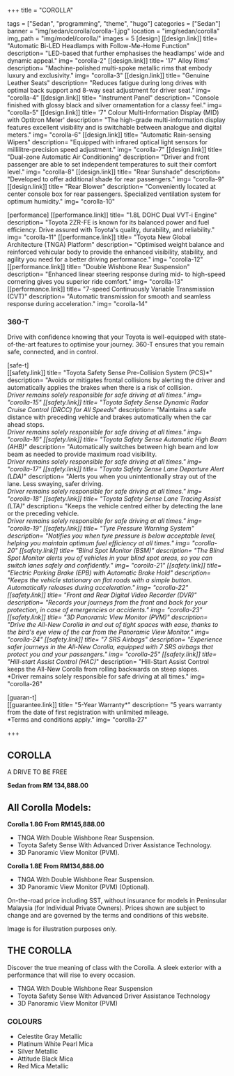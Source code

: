 +++
title = "COROLLA"

tags = ["Sedan", "programming", "theme", "hugo"]
categories = ["Sedan"]
banner = "img/sedan/corolla/corolla-1.jpg"
location = "img/sedan/corolla"
img_path = "img/model/corolla/"
images = 5
[design]
   [[design.link]]
     title= "Automatic Bi-LED Headlamps with Follow-Me-Home Function"
     description= "LED-based that further emphasises the headlamps' wide and dynamic appeal."
     img= "corolla-2"
   [[design.link]]
     title= '17" Alloy Rims'
     description= "Machine-polished multi-spoke metallic rims that embody luxury and exclusivity."
     img= "corolla-3"
   [[design.link]]
     title= "Genuine Leather Seats"
     description= "Reduces fatigue during long drives with optimal back support and 8-way seat adjustment for driver seat."
     img= "corolla-4"
   [[design.link]]
     title= "Instrument Panel"
     description= "Console finished with glossy black and silver ornamentation for a classy feel."
     img= "corolla-5"
   [[design.link]]
     title= '7" Colour Multi-Information Display (MID) with Optitron Meter'
     description= "The high-grade multi-information display features excellent visibility and is switchable between analogue and digital meters."
     img= "corolla-6"
   [[design.link]]
     title= "Automatic Rain-sensing Wipers"
     description= "Equipped with infrared optical light sensors for millilitre-precision speed adjustment."
     img= "corolla-7"
   [[design.link]]
     title= "Dual-zone Automatic Air Conditioning"
     description= "Driver and front passenger are able to set independent temperatures to suit their comfort level."
     img= "corolla-8"
   [[design.link]]
     title= "Rear Sunshade"
     description= "Developed to offer additional shade for rear passengers."
     img= "corolla-9"
   [[design.link]]
     title= "Rear Blower"
     description= "Conveniently located at center console box for rear passengers. Specialized ventilation system for optimum humidity."
     img= "corolla-10"
 
[performance]
   [[performance.link]]
     title= "1.8L DOHC Dual VVT-i Engine"
     description= "Toyota 2ZR-FE is known for its balanced power and fuel efficiency. Drive assured with Toyota's quality, durability, and reliability."
     img= "corolla-11"
   [[performance.link]]
     title= "Toyota New Global Architecture (TNGA) Platform"
     description= "Optimised weight balance and reinforced vehicular body to provide the enhanced visibility, stability, and agility you need for a better driving performance."
     img= "corolla-12"
   [[performance.link]]
     title= "Double Wishbone Rear Suspension"
     description= "Enhanced linear steering response during mid- to high-speed cornering gives you superior ride comfort."
     img= "corolla-13"
   [[performance.link]]
     title= "7-speed Continuously Variable Transmission (CVT)"
     description= "Automatic transmission for smooth and seamless response during acceleration."
     img= "corolla-14"


### 360-T
Drive with confidence knowing that your Toyota is well-equipped with state-of-the-art features to optimise your journey. 360-T ensures that you remain safe, connected, and in control.

[safe-t]  
   [[safety.link]]
     title= "Toyota Safety Sense Pre-Collision System (PCS)*"
     description= "Avoids or mitigates frontal collisions by alerting the driver and automatically applies the brakes when there is a risk of collision.
<br>*Driver remains solely responsible for safe driving at all times."
     img= "corolla-15"
   [[safety.link]]
     title= "Toyota Safety Sense Dynamic Radar Cruise Control (DRCC) for All Speeds*"
     description= "Maintains a safe distance with preceding vehicle and brakes automatically when the car ahead stops.
<br>*Driver remains solely responsible for safe driving at all times."
     img= "corolla-16"
   [[safety.link]]
     title= "Toyota Safety Sense Automatic High Beam (AHB)*"
     description= "Automatically switches between high beam and low beam as needed to provide maximum road visibility.
<br>*Driver remains solely responsible for safe driving at all times."
     img= "corolla-17"
   [[safety.link]]
     title= "Toyota Safety Sense
Lane Departure Alert (LDA)*"
     description= "Alerts you when you unintentionally stray out of the lane. Less swaying, safer driving.
<br>*Driver remains solely responsible for safe driving at all times."
     img= "corolla-18"
   [[safety.link]]
     title= "Toyota Safety Sense Lane Tracing Assist (LTA)*"
     description= "Keeps the vehicle centred either by detecting the lane or the preceding vehicle.
<br>*Driver remains solely responsible for safe driving at all times."
     img= "corolla-19"
   [[safety.link]]
     title= "Tyre Pressure Warning System"
     description= "Notifies you when tyre pressure is below acceptable level, helping you maintain optimum fuel efficiency at all times."
     img= "corolla-20"
   [[safety.link]]
     title= "Blind Spot Monitor (BSM)"
     description= "The Blind Spot Monitor alerts you of vehicles in your blind spot areas, so you can switch lanes safely and confidently."
     img= "corolla-21"
   [[safety.link]]
     title= "Electric Parking Brake (EPB) with Automatic Brake Hold"
     description= "Keeps the vehicle stationary on flat roads with a simple button. Automatically releases during acceleration."
     img= "corolla-22"
   [[safety.link]]
     title= "Front and Rear Digital Video Recorder (DVR)"
     description= "Records your journeys from the front and back for your protection, in case of emergencies or accidents."
     img= "corolla-23"
   [[safety.link]]
     title= "3D Panoramic View Monitor (PVM)"
     description= "Drive the All-New Corolla in and out of tight spaces with ease, thanks to the bird's eye view of the car from the Panoramic View Monitor."
     img= "corolla-24"
   [[safety.link]]
     title= "7 SRS Airbags"
     description= "Experience safer journeys in the All-New Corolla, equipped with 7 SRS airbags that protect you and your passengers."
     img= "corolla-25"
   [[safety.link]]
     title= "Hill-start Assist Control (HAC)*"
     description= "Hill-Start Assist Control keeps the All-New Corolla from rolling backwards on steep slopes.
<br>*Driver remains solely responsible for safe driving at all times."
     img= "corolla-26"
     
[guaran-t]  
   [[guarantee.link]]
     title= "5-Year Warranty*"
     description= "5 years warranty from the date of first registration with unlimited mileage.
<br>*Terms and conditions apply."
     img= "corolla-27"


+++
## COROLLA

A DRIVE TO BE FREE

**Sedan from RM 134,888.00**

## All Corolla Models:

**Corolla 1.8G  From RM145,888.00**
- TNGA With Double Wishbone Rear Suspension.
- Toyota Safety Sense With Advanced Driver Assistance Technology.
- 3D Panoramic View Monitor (PVM).

**Corolla 1.8E  From RM134,888.00**
- TNGA With Double Wishbone Rear Suspension.
- 3D Panoramic View Monitor (PVM) (Optional).

On-the-road price including SST, without insurance for models in Peninsular Malaysia (for Individual Private Owners).
Prices shown are subject to change and are governed by the terms and conditions of this website.

Image is for illustration purposes only.
 
## THE COROLLA
Discover the true meaning of class with the Corolla. A sleek exterior with a performance that will rise to every occasion.

- TNGA With Double Wishbone Rear Suspension
- Toyota Safety Sense With Advanced Driver Assistance Technology
- 3D Panoramic View Monitor (PVM)

### COLOURS
- Celestite Gray Metallic
- Platinum White Pearl Mica
- Silver Metallic
- Attitude Black Mica
- Red Mica Metallic
